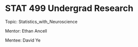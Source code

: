 # STAT 499 Undergrad Research

Topic: Statistics_with_Neuroscience

Mentor: Ethan Ancell

Mentee: David Ye

